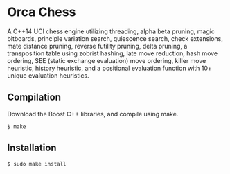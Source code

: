 # Orca Chess
A C++14 UCI chess engine utilizing threading, alpha beta pruning, magic bitboards, principle variation search, quiescence search, check extensions, mate distance pruning, reverse futility pruning, delta pruning, a transposition table using zobrist hashing, late move reduction, hash move ordering, SEE (static exchange evaluation) move ordering, killer move heuristic, history heuristic, and a positional evaluation function with 10+ unique evaluation heuristics.

## Compilation
Download the Boost C++ libraries, and compile using make.
```
$ make
```

## Installation
```
$ sudo make install
```
